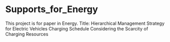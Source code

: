 # Supports_for_Energy
This project is for paper in Energy.
Title: Hierarchical Management Strategy for Electric Vehicles Charging Schedule Considering the Scarcity of Charging Resources
